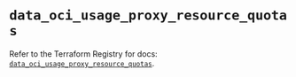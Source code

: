 # `data_oci_usage_proxy_resource_quotas`

Refer to the Terraform Registry for docs: [`data_oci_usage_proxy_resource_quotas`](https://registry.terraform.io/providers/hashicorp/oci/7.19.0/docs/data-sources/usage_proxy_resource_quotas).
